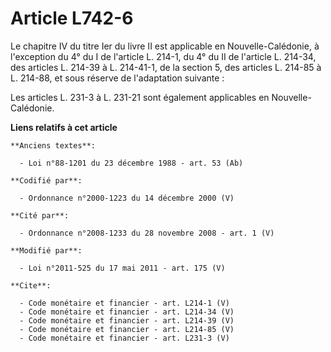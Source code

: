 # Article L742-6

Le chapitre IV du titre Ier du livre II est applicable en Nouvelle-Calédonie, à l'exception du 4° du I de l'article L. 214-1,
du 4° du II de l'article L. 214-34, des articles L. 214-39 à L. 214-41-1, de la section 5, des articles L. 214-85 à L.
214-88, et sous réserve de l'adaptation suivante : 

Les articles L. 231-3 à L. 231-21 sont également applicables en Nouvelle-Calédonie.

**Liens relatifs à cet article**

	**Anciens textes**:

	  - Loi n°88-1201 du 23 décembre 1988 - art. 53 (Ab)

	**Codifié par**:

	  - Ordonnance n°2000-1223 du 14 décembre 2000 (V)

	**Cité par**:

	  - Ordonnance n°2008-1233 du 28 novembre 2008 - art. 1 (V)

	**Modifié par**:

	  - Loi n°2011-525 du 17 mai 2011 - art. 175 (V)

	**Cite**:

	  - Code monétaire et financier - art. L214-1 (V)
	  - Code monétaire et financier - art. L214-34 (V)
	  - Code monétaire et financier - art. L214-39 (V)
	  - Code monétaire et financier - art. L214-85 (V)
	  - Code monétaire et financier - art. L231-3 (V)
